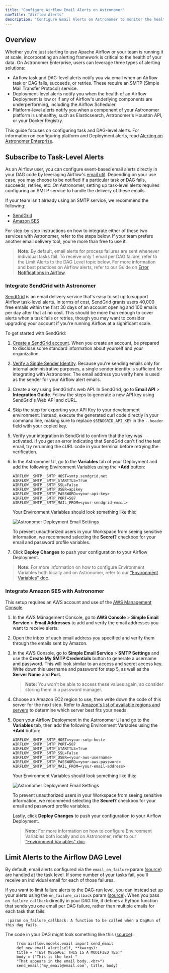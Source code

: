 ```yaml
---
title: "Configure Airflow Email Alerts on Astronomer"
navTitle: "Airflow Alerts"
description: "Configure Email Alerts on Astronomer to monitor the health of your Airflow Deployment and the status of your tasks."
---
```


## Overview

Whether you're just starting to use Apache Airflow or your team is running it at scale, incorporating an alerting framework is critical to the health of your data. On Astronomer Enterprise, users can leverage three types of alerting solutions:

- Airflow task and DAG-level alerts notify you via email when an Airflow task or DAG fails, succeeds, or retries. These require an SMTP (Simple Mail Transfer Protocol) service.
- Deployment-level alerts notify you when the health of an Airflow Deployment is low or if any of Airflow's underlying components are underperforming, including the Airflow Scheduler.
- Platform-level alerts notify you when a component of your Astronomer platform is unhealthy, such as Elasticsearch, Astronomer's Houston API, or your Docker Registry.

This guide focuses on configuring task and DAG-level alerts. For information on configuring platform and Deployment alerts, read [Alerting on Astronomer Enterprise](https://www.astronomer.io/docs/enterprise/v0.23/monitor/platform-alerts).

## Subscribe to Task-Level Alerts

As an Airflow user, you can configure event-based email alerts directly in your DAG code by leveraging Airflow's [email util](https://github.com/apache/airflow/blob/master/airflow/utils/email.py). Depending on your use case, you may choose to be notified if a particular task or DAG fails, succeeds, retries, etc. On Astronomer, setting up task-level alerts requires configuring an SMTP service to handle the delivery of these emails.

If your team isn't already using an SMTP service, we recommend the following:

- [SendGrid](https://sendgrid.com/)
- [Amazon SES](https://aws.amazon.com/ses/)

For step-by-step instructions on how to integrate either of these two services with Astronomer, refer to the steps below. If your team prefers another email delivery tool, you're more than free to use it.

> **Note:** By default, email alerts for process failures are sent whenever individual tasks fail. To receive only 1 email per DAG failure, refer to the Limit Alerts to the DAG Level topic below. For more information and best practices on Airflow alerts, refer to our Guide on [Error Notifications in Airflow](https://www.astronomer.io/guides/error-notifications-in-airflow/).

### Integrate SendGrid with Astronomer

[SendGrid](https://sendgrid.com/) is an email delivery service that's easy to set up to support Airflow task-level alerts. In terms of cost, SendGrid grants users 40,000 free emails within the first 30 days of an account opening and 100 emails per day after that at no cost. This should be more than enough to cover alerts when a task fails or retries, though you may want to consider upgrading your account if you're running Airflow at a significant scale.

To get started with SendGrid:

1. [Create a SendGrid account](https://signup.sendgrid.com). When you create an account, be prepared to disclose some standard information about yourself and your organization.

2. [Verify a Single Sender Identity](https://sendgrid.com/docs/ui/sending-email/sender-verification/). Because you're sending emails only for internal administrative purposes, a single sender identity is sufficient for integrating with Astronomer. The email address you verify here is used as the sender for your Airflow alert emails.

3. Create a key using SendGrid's web API. In SendGrid, go to **Email API** > **Integration Guide**. Follow the steps to generate a new API key using SendGrid's Web API and cURL.

4. Skip the step for exporting your API Key to your development environment. Instead, execute the generated curl code directly in your command line, making sure to replace `$SENDGRID_API_KEY` in the `--header` field with your copied key.

5. Verify your integration in SendGrid to confirm that the key was activated. If you get an error indicating that SendGrid can't find the test email, try rerunning the cURL code in your terminal before retrying the verification.

6. In the Astronomer UI, go to the **Variables** tab of your Deployment and add the following Environment Variables using the **+Add** button:

   ```
   AIRFLOW__SMTP__SMTP_HOST=smtp.sendgrid.net
   AIRFLOW__SMTP__SMTP_STARTTLS=True
   AIRFLOW__SMTP__SMTP_SSL=False
   AIRFLOW__SMTP__SMTP_USER=apikey
   AIRFLOW__SMTP__SMTP_PASSWORD=<your-api-key>   AIRFLOW__SMTP__SMTP_PORT=587
   AIRFLOW__SMTP__SMTP_MAIL_FROM=<your-sendgrid-email>
   ```

   Your Environment Variables should look something like this:

   ![Astronomer Deployment Email Settings](https://assets2.astronomer.io/main/docs/emails/astro_env_variables.png)

   To prevent unauthorized users in your Workspace from seeing sensitive information, we recommend selecting the **Secret?** checkbox for your email and password profile variables.

7. Click **Deploy Changes** to push your configuration to your Airflow Deployment.

> **Note:** For more information on how to configure Environment Variables both locally and on Astronomer, refer to our ["Environment Variables" doc](https://www.astronomer.io/docs/enterprise/v0.23/deploy/environment-variables/).

### Integrate Amazon SES with Astronomer

This setup requires an AWS account and use of the [AWS Management Console](https://aws.amazon.com/console/).

1. In the AWS Management Console, go to **AWS Console** > **Simple Email Service** > **Email Addresses** to add and verify the email addresses you want to receive alerts.

2. Open the inbox of each email address you specified and verify them through the emails sent by Amazon.

3. In the AWS Console, go to **Simple Email Service** > **SMTP Settings** and use the **Create My SMTP Credentials** button to generate a username and password. This will look similar to an access and secret access key. Write down this username and password for step 5, as well as the **Server Name** and **Port**.

   > **Note:** You won't be able to access these values again, so consider storing them in a password manager.

4. Choose an Amazon EC2 region to use, then write down the code of this server for the next step. Refer to [Amazon's list of available regions and servers](https://docs.aws.amazon.com/AWSEC2/latest/UserGuide/using-regions-availability-zones.html#concepts-regions) to determine which server best fits your needs.

5. Open your Airflow Deployment in the Astronomer UI and go to the **Variables** tab, then add the following Environment Variables using the **+Add** button:

   ```
   AIRFLOW__SMTP__SMTP_HOST=<your-smtp-host>
   AIRFLOW__SMTP__SMTP_PORT=587
   AIRFLOW__SMTP__SMTP_STARTTLS=True
   AIRFLOW__SMTP__SMTP_SSL=False
   AIRFLOW__SMTP__SMTP_USER=<your-aws-username>
   AIRFLOW__SMTP__SMTP_PASSWORD=<your-aws-password>
   AIRFLOW__SMTP__SMTP_MAIL_FROM=<your-email-address>
   ```

   Your Environment Variables should look something like this:

   ![Astronomer Deployment Email Settings](https://assets2.astronomer.io/main/docs/emails/astro_env_variables.png)

   To prevent unauthorized users in your Workspace from seeing sensitive information, we recommend selecting the **Secret?** checkbox for your email and password profile variables.

   Lastly, click **Deploy Changes** to push your configuration to your Airflow Deployment.

   > **Note:** For more information on how to configure Environment Variables both locally and on Astronomer, refer to our ["Environment Variables" doc](https://www.astronomer.io/docs/enterprise/v0.23/deploy/environment-variables/).

## Limit Alerts to the Airflow DAG Level

By default, email alerts configured via the `email_on_failure` param ([source](https://github.com/apache/airflow/blob/master/airflow/models/baseoperator.py)) are handled at the task level. If some number of your tasks fail, you'll receive an individual email for each of those failures.

If you want to limit failure alerts to the DAG-run level, you can instead set up your alerts using the `on_failure_callback` param ([source](https://github.com/apache/airflow/blob/v1-10-stable/airflow/models/dag.py#L167)). When you pass `on_failure_callback` directly in your DAG file, it defines a Python function that sends you one email per DAG failure, rather than multiple emails for each task that fails:

```
 :param on_failure_callback: A function to be called when a DagRun of this dag fails.
```

The code in your DAG might look something like this ([source](https://github.com/apache/airflow/blob/v1-10-stable/airflow/utils/email.py#L41)):

```
     from airflow.models.email import send_email
     def new_email_alert(self, **kwargs):
     title = "TEST MESSAGE: THIS IS A MODIFIED TEST"
     body = ("This is the text "
     "That appears in the email body..<br>")
     send_email('my_email@email.com', title, body)
```
